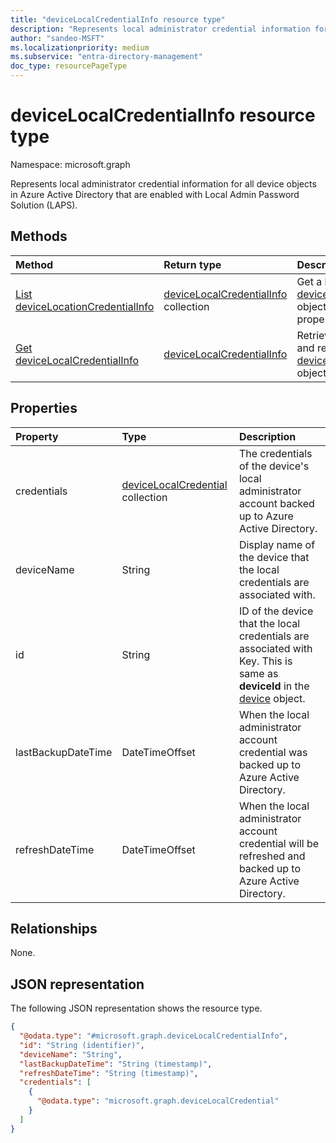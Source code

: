 ```yaml
---
title: "deviceLocalCredentialInfo resource type"
description: "Represents local administrator credential information for all device objects in Azure Active Directory that are enabled with Local Admin Password Solution (LAPS)."
author: "sandeo-MSFT"
ms.localizationpriority: medium
ms.subservice: "entra-directory-management"
doc_type: resourcePageType
---
```


# deviceLocalCredentialInfo resource type

Namespace: microsoft.graph

Represents local administrator credential information for all device objects in Azure Active Directory that are enabled with Local Admin Password Solution (LAPS).

## Methods
|Method|Return type|Description|
|:---|:---|:---|
|[List deviceLocationCredentialInfo](../api/directory-list-devicelocalcredentials.md)|[deviceLocalCredentialInfo](../resources/devicelocalcredentialinfo.md) collection|Get a list of the [deviceLocalCredentials](../resources/devicelocalcredential.md) objects and their properties.|
|[Get deviceLocalCredentialInfo](../api/devicelocalcredentialinfo-get.md)|[deviceLocalCredentialInfo](../resources/devicelocalcredentialinfo.md)|Retrieve the properties and relationships of a [deviceLocalCredentialInfo](../resources/devicelocalcredentialinfo.md) object.|

## Properties
|Property|Type|Description|
|:---|:---|:---|
|credentials|[deviceLocalCredential](../resources/devicelocalcredential.md) collection|The credentials of the device's local administrator account backed up to Azure Active Directory.|
|deviceName|String|Display name of the device that the local credentials are associated with.|
|id|String| ID of the device that the local credentials are associated with Key. This is same as **deviceId** in the [device](device.md) object.|
|lastBackupDateTime|DateTimeOffset|When the local administrator account credential was backed up to Azure Active Directory.|
|refreshDateTime|DateTimeOffset|When the local administrator account credential will be refreshed and backed up to Azure Active Directory.|


## Relationships
None.

## JSON representation
The following JSON representation shows the resource type.
<!-- {
  "blockType": "resource",
  "keyProperty": "id",
  "@odata.type": "microsoft.graph.deviceLocalCredentialInfo",
  "baseType": "microsoft.graph.entity",
  "openType": false
}
-->
``` json
{
  "@odata.type": "#microsoft.graph.deviceLocalCredentialInfo",
  "id": "String (identifier)",
  "deviceName": "String",
  "lastBackupDateTime": "String (timestamp)",
  "refreshDateTime": "String (timestamp)",
  "credentials": [
    {
      "@odata.type": "microsoft.graph.deviceLocalCredential"
    }
  ]
}
```
